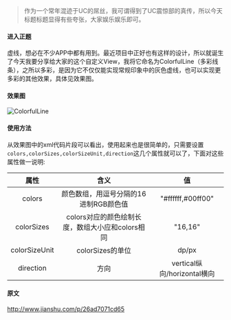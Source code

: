 > 作为一个常年混迹于UC的屌丝，我可谓得到了UC震惊部的真传，所以今天标题标题显得有些夸张，大家娱乐娱乐即可。

#### 进入正题
虚线，想必在不少APP中都有用到。最近项目中正好也有这样的设计，所以就诞生了今天我要分享给大家的这个自定义View，我将它命名为ColorfulLine（多彩线条），之所以多彩，是因为它不仅仅能实现常规印象中的灰色虚线，也可以实现更多彩的其他效果，具体见效果图。
#### 效果图
![ColorfulLine](http://upload-images.jianshu.io/upload_images/1951791-df4abcf0f4a91a84.png?imageMogr2/auto-orient/strip%7CimageView2/2/w/1240)
#### 使用方法
从效果图中的xml代码片段可以看出，使用起来也是很简单的，只需要设置`colors,colorSizes,colorSizeUnit,direction`这几个属性就可以了，下面对这些属性做一说明:

|属性|含义|值|
|:-:|:-:|:-:|
|colors|颜色数组，用逗号分隔的16进制RGB颜色值|"#ffffff,#00ff00"|
|colorSizes|colors对应的颜色绘制长度，数组大小应和colors相同|"16,16"|
|colorSizeUnit|colorSizes的单位|dp/px|
|direction|方向|vertical纵向/horizontal横向|

#### 原文
http://www.jianshu.com/p/26ad7071cd65
